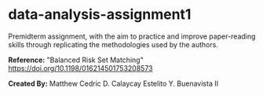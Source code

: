 # data-analysis-assignment1
Premidterm assignment, with the aim to practice and improve paper-reading skills 
through replicating the methodologies used by the authors.

**Reference:**
"Balanced Risk Set Matching"
https://doi.org/10.1198/016214501753208573

**Created By:**
Matthew Cedric D. Calaycay
Estelito Y. Buenavista II
